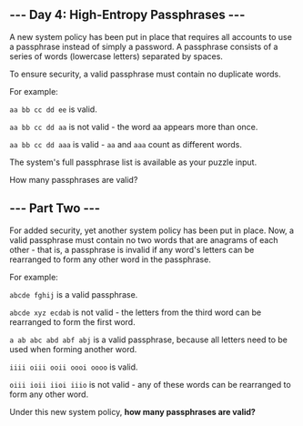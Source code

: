 ## --- Day 4: High-Entropy Passphrases ---
A new system policy has been put in place that requires all accounts 
to use a passphrase instead of simply a password. A passphrase consists 
of a series of words (lowercase letters) separated by spaces.
   
To ensure security, a valid passphrase must contain no duplicate words.
   
For example:
   
`aa bb cc dd ee` is valid.

`aa bb cc dd aa` is not valid - the word aa appears more than once.

`aa bb cc dd aaa` is valid - `aa` and `aaa` count as different words.

The system's full passphrase list is available as your puzzle input. 

How many passphrases are valid?

## --- Part Two ---
For added security, yet another system policy has been put in place. Now, a valid passphrase must contain no two words that are anagrams of each other - that is, a passphrase is invalid if any word's letters can be rearranged to form any other word in the passphrase.

For example:

`abcde fghij` is a valid passphrase.

`abcde xyz ecdab` is not valid - the letters from the third word can be rearranged to form the first word.

`a ab abc abd abf abj` is a valid passphrase, because all letters need to be used when forming another word.

`iiii oiii ooii oooi oooo` is valid.

`oiii ioii iioi iiio` is not valid - any of these words can be rearranged to form any other word.

Under this new system policy, **how many passphrases are valid?**

